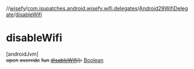 //[wisefy](../../../index.md)/[com.isupatches.android.wisefy.wifi.delegates](../index.md)/[Android29WifiDelegate](index.md)/[disableWifi](disable-wifi.md)

# disableWifi

[androidJvm]\
~~open~~ ~~override~~ ~~fun~~ [~~disableWifi~~](disable-wifi.md)~~(~~~~)~~~~:~~ [Boolean](https://kotlinlang.org/api/latest/jvm/stdlib/kotlin/-boolean/index.html)
